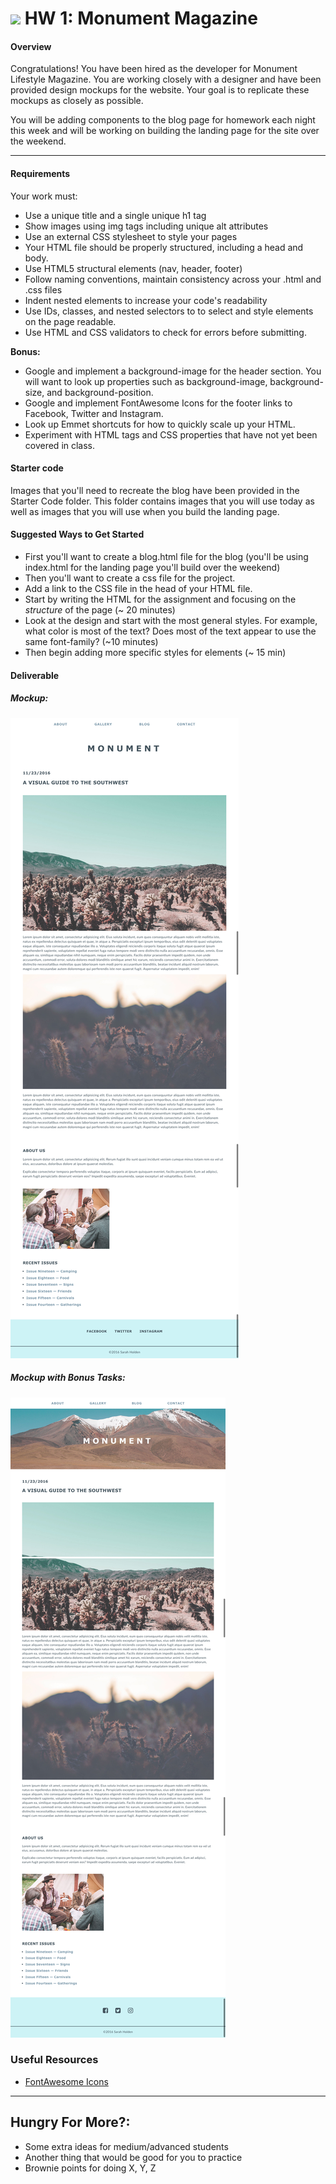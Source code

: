  # ![](https://ga-dash.s3.amazonaws.com/production/assets/logo-9f88ae6c9c3871690e33280fcf557f33.png) HW 1: Monument Magazine

#### Overview

Congratulations! You have been hired as the developer for Monument Lifestyle Magazine. You are working closely with a designer and have been provided design mockups for the website. Your goal is to replicate these mockups as closely as possible.

You will be adding components to the blog page for homework each night this week and will be working on building the landing page for the site over the weekend.


---

#### Requirements

Your work must:


- Use a unique title and a single unique h1 tag
- Show images using img tags including unique alt attributes
- Use an external CSS stylesheet to style your pages
- Your HTML file should be properly structured, including a head and body.
- Use HTML5 structural elements (nav, header, footer)
- Follow naming conventions, maintain consistency across your .html and .css files
- Indent nested elements to increase your code's readability
- Use IDs, classes, and nested selectors to to select and style elements on the page
readable.
- Use HTML and CSS validators to check for errors before submitting.


**Bonus:**

- Google and implement a background-image for the header section. You will want to look up properties such as background-image, background-size, and background-position.
- Google and implement FontAwesome Icons for the footer links to Facebook, Twitter and Instagram.
- Look up Emmet shortcuts for how to quickly scale up your HTML.
- Experiment with HTML tags and CSS properties that have not yet been covered in class.

#### Starter code

Images that you'll need to recreate the blog have been provided in the Starter Code folder. This folder contains images that you will use today as well as images that you will use when you build the landing page.

#### Suggested Ways to Get Started

- First you'll want to create a blog.html file for the blog (you'll be using index.html for the landing page you'll build over the weekend)
- Then you'll want to create a css file for the project.
- Add a link to the CSS file in the head of your HTML file.
- Start by writing the HTML for the assignment and focusing on the _structure_ of the page (~ 20 minutes)
- Look at the design and start with the most general styles. For example, what color is most of the text? Does most of the text appear to use the same font-family? (~10 minutes)
- Then begin adding more specific styles for elements (~ 15 min)

#### Deliverable

##### Mockup:
![](screenshots/blog_pt_1.png)

##### Mockup with Bonus Tasks:
![](screenshots/blog_pt_1_challenge.png)

### Useful Resources

- [FontAwesome Icons](http://fontawesome.io/)

---

## Hungry For More?:
- Some extra ideas for medium/advanced students
- Another thing that would be good for you to practice
- Brownie points for doing X, Y, Z
